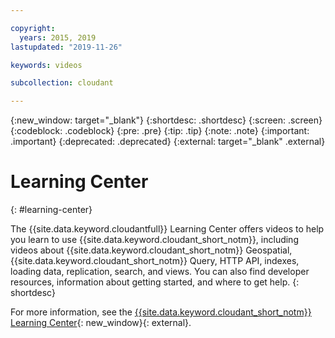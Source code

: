 ```yaml
---

copyright:
  years: 2015, 2019
lastupdated: "2019-11-26"

keywords: videos

subcollection: cloudant

---
```


{:new_window: target="_blank"}
{:shortdesc: .shortdesc}
{:screen: .screen}
{:codeblock: .codeblock}
{:pre: .pre}
{:tip: .tip}
{:note: .note}
{:important: .important}
{:deprecated: .deprecated}
{:external: target="_blank" .external}

<!-- Acrolinx: 2018-10-05 -->

# Learning Center
{: #learning-center}

The {{site.data.keyword.cloudantfull}} Learning Center offers videos to help you learn to use {{site.data.keyword.cloudant_short_notm}}, including videos about {{site.data.keyword.cloudant_short_notm}} Geospatial, {{site.data.keyword.cloudant_short_notm}} Query, HTTP API, indexes, loading data, replication, search, and views. You can also find developer resources, information about getting started, and where to get help. 
{: shortdesc}

For more information, see the [{{site.data.keyword.cloudant_short_notm}} Learning Center](http://ibm.biz/cloudant-learning){: new_window}{: external}.